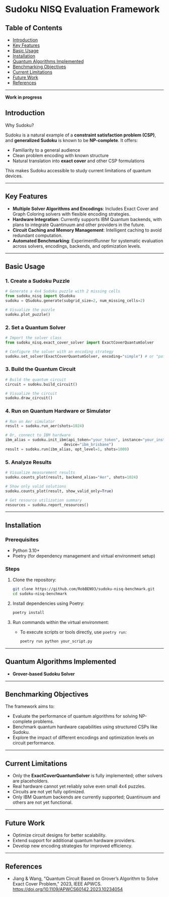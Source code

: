 # Sudoku NISQ Evaluation Framework

## Table of Contents
- [Introduction](#introduction)
- [Key Features](#key-features)
- [Basic Usage](#basic-usage)
- [Installation](#installation)
- [Quantum Algorithms Implemented](#quantum-algorithms-implemented)
- [Benchmarking Objectives](#benchmarking-objectives)
- [Current Limitations](#current-limitations)
- [Future Work](#future-work)
- [References](#references)

---
**Work in progress**


## Introduction

Why Sudoku?

Sudoku is a natural example of a **constraint satisfaction problem (CSP)**, and **generalized Sudoku** is known to be **NP-complete**. It offers:

- Familiarity to a general audience
- Clean problem encoding with known structure
- Natural translation into **exact cover** and other CSP formulations

This makes Sudoku accessible to study current limitations of quantum devices.

---

## Key Features

- **Multiple Solver Algorithms and Encodings**: Includes Exact Cover and Graph Coloring solvers with flexible encoding strategies.
- **Hardware Integration**: Currently supports IBM Quantum backends, with plans to integrate Quantinuum and other providers in the future.
- **Circuit Caching and Memory Management**: Intelligent caching to avoid redundant computation.
- **Automated Benchmarking**: ExperimentRunner for systematic evaluation across solvers, encodings, backends, and optimization levels.

---

## Basic Usage

### 1. Create a Sudoku Puzzle

```python
# Generate a 4x4 Sudoku puzzle with 2 missing cells
from sudoku_nisq import QSudoku
sudoku = QSudoku.generate(subgrid_size=2, num_missing_cells=2)

# Visualize the puzzle
sudoku.plot_puzzle()
```

### 2. Set a Quantum Solver

```python
# Import the solver class
from sudoku_nisq.exact_cover_solver import ExactCoverQuantumSolver

# Configure the solver with an encoding strategy
sudoku.set_solver(ExactCoverQuantumSolver, encoding="simple") # or "pattern"
```

### 3. Build the Quantum Circuit

```python
# Build the quantum circuit
circuit = sudoku.build_circuit()

# Visualize the circuit
sudoku.draw_circuit()
```

### 4. Run on Quantum Hardware or Simulator

```python
# Run on Aer simulator
result = sudoku.run_aer(shots=1024)

# Or, connect to IBM hardware
ibm_alias = sudoku.init_ibm(api_token="your_token", instance="your_instance", 
                          device="ibm_brisbane")
result = sudoku.run(ibm_alias, opt_level=1, shots=1000)
```

### 5. Analyze Results

```python
# Visualize measurement results
sudoku.counts_plot(result, backend_alias="Aer", shots=1024)

# Show only valid solutions
sudoku.counts_plot(result, show_valid_only=True)

# Get resource utilization summary
resources = sudoku.report_resources()
```

---

## Installation

### Prerequisites
- Python 3.10+
- Poetry (for dependency management and virtual environment setup)

### Steps

1. Clone the repository:
   ```bash
   git clone https://github.com/RobBEN93/sudoku-nisq-benchmark.git
   cd sudoku-nisq-benchmark
   ```

2. Install dependencies using Poetry:
   ```bash
   poetry install
   ```

3. Run commands within the virtual environment:
   - To execute scripts or tools directly, use `poetry run`:
     ```bash
     poetry run python your_script.py
     ```

---

## Quantum Algorithms Implemented

- **Grover-based Sudoku Solver**

---

## Benchmarking Objectives

The framework aims to:

- Evaluate the performance of quantum algorithms for solving NP-complete problems.
- Benchmark quantum hardware capabilities using structured CSPs like Sudoku.
- Explore the impact of different encodings and optimization levels on circuit performance.

---

## Current Limitations

- Only the **ExactCoverQuantumSolver** is fully implemented; other solvers are placeholders.
- Real hardware cannot yet reliably solve even small 4x4 puzzles.
- Circuits are not yet fully optimized.
- Only IBM Quantum backends are currently supported; Quantinuum and others are not yet functional.

---

## Future Work

- Optimize circuit designs for better scalability.
- Extend support for additional quantum hardware providers.
- Develop new encoding strategies for improved efficiency.

---

## References

- Jiang & Wang, "Quantum Circuit Based on Grover’s Algorithm to Solve Exact Cover Problem," 2023, IEEE APWCS. https://doi.org/10.1109/APWCS60142.2023.10234054
